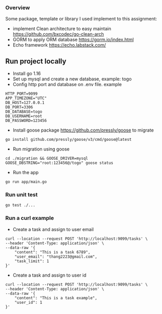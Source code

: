 ### Overview
Some package, template or library I used implement to this assignment:
- implement Clean architecture to easy maintain https://github.com/bxcodec/go-clean-arch
- GORM to apply ORM database https://gorm.io/index.html
- Echo framework https://echo.labstack.com/

## Run project locally
- Install go 1.16
- Set up mysql and create a new database, example: togo
- Config http port and database on .env file. example
```
HTTP_PORT=9099
APP_TIMEZONE="UTC"
DB_HOST=127.0.0.1
DB_PORT=3306
DB_DATABASE=togo
DB_USERNAME=root
DB_PASSWORD=123456
```
- Install goose package https://github.com/pressly/goose to migrate
```
go install github.com/pressly/goose/v3/cmd/goose@latest
```
- Run migration using goose
```
cd ./migration && GOOSE_DRIVER=mysql GOOSE_DBSTRING="root:123456@/togo" goose status
```

- Run the app
```
go run app/main.go
```

### Run unit test
```
go test ./...
```

### Run a curl example
- Create a task and assign to user email
```
curl --location --request POST 'http://localhost:9099/tasks' \
--header 'Content-Type: application/json' \
--data-raw '{
    "content": "This is a task 6789",
    "user_email": "thang2223@gmail.com",
    "task_limit": 1
}'
```

- Create a task and assign to user id
```
curl --location --request POST 'http://localhost:9099/tasks' \
--header 'Content-Type: application/json' \
--data-raw '{
    "content": "This is a task example",
    "user_id": 1
}'
```
